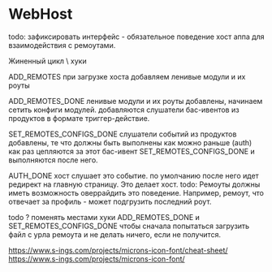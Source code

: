 # WebHost


todo:
зафиксировать интерфейс - обязательное поведение хост аппа для взаимодействия с ремоутами.

Жиненный цикл \ хуки

ADD_REMOTES
при загрузке хоста добавляем ленивые модули и их роуты

ADD_REMOTES_DONE
ленивые модули и их роуты добавлены, начинаем сетить конфиги модулей.
добавляются слушатели бас-ивентов из продуктов в формате триггер-действие.

SET_REMOTES_CONFIGS_DONE
слушатели событий из продуктов добавлены,
те что должны быть выполнены как можно раньше (auth) 
как раз цепляются за этот бас-ивент SET_REMOTES_CONFIGS_DONE и выполняются после него.

AUTH_DONE
хост слушает это событие. по умолчанию после него идет редирект на главную страницу. Это делает хост.
todo: Ремоуты должны иметь возможность оверрайдить это поведение. Например, ремоут, что отвечает за профиль - может подгрузить последний роут.


todo 
? поменять местами хуки ADD_REMOTES_DONE и SET_REMOTES_CONFIGS_DONE
чтобы сначала попытаться загрузить файл с урла ремоута и не делать ничего, если не получится.



https://www.s-ings.com/projects/microns-icon-font/cheat-sheet/
https://www.s-ings.com/projects/microns-icon-font/